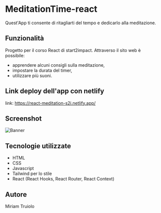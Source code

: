 # MeditationTime-react

Quest'App ti consente di ritagliarti del tempo e dedicarlo alla meditazione.

## Funzionalità

Progetto per il corso React di start2impact. 
Attraverso il sito web è possibile: 
- apprendere alcuni consigli sulla meditazione, 
- impostare la durata del timer,
- utilizzare più suoni.

## Link deploy dell'app con netlify

link: https://react-meditation-s2i.netlify.app/

## Screenshot

![Banner](https://github.com/miriamtruiolo/react-meditation-s2i/blob/main/src/images/preview.png)

## Tecnologie utilizzate

- HTML
- CSS
- Javascript
- Tailwind per lo stile
- React (React Hooks, React Router, React Context)

## Autore

Miriam Truiolo